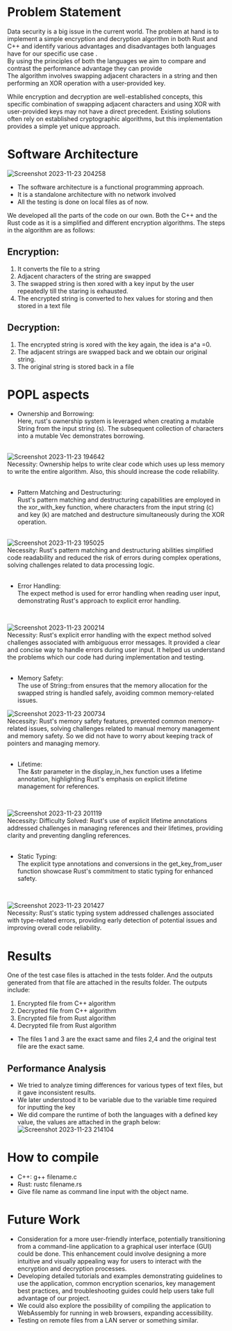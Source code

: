 # Problem Statement
Data security is a big issue in the current world. The problem at hand is to implement a simple encryption and decryption algorithm in both Rust and C++ and identify various advantages and disadvantages both languages have for our specific use case .
<br>
By using the principles of both the languages we aim to compare and contrast the performance advantage they can provide<br>
The algorithm involves swapping adjacent characters in a string and then performing an XOR operation with a user-provided key.
 <br>

 While encryption and decryption are well-established concepts, this specific combination of swapping adjacent characters and using XOR with user-provided keys may not have a direct precedent. 
 Existing solutions often rely on established cryptographic algorithms, but this implementation provides a simple yet unique approach.

# Software Architecture

![Screenshot 2023-11-23 204258](https://github.com/AdityaJanaikar/POPL-Project/assets/101914528/93305226-fafb-46bc-b61d-c6970f2aec41)
<be>

- The software architecture is a functional programming approach. 
- It is a standalone architecture with no network involved
- All the testing is done on local files as of now. 

We developed all the parts of the code on our own. Both the C++ and the Rust code as it is a simplified and different encryption algorithms. The steps in the algorithm are as follows:

## Encryption:
1. It converts the file to a string
2. Adjacent characters of the string are swapped 
3.   The swapped string is then xored with a key input by the user repeatedly till the staring is exhausted.
4. The encrypted string is converted to hex values for storing and then stored in a text file

## Decryption:
1. The encrypted string is xored with the key again, the idea is a^a =0.
2. The adjacent strings are swapped back and we obtain our original string. 
3. The original string is stored back in a file


# POPL aspects
- Ownership and Borrowing: <br>
Here, rust's ownership system is leveraged when creating a mutable String from the input string (s). The subsequent collection of characters into a mutable Vec demonstrates borrowing. <br> <br>

![Screenshot 2023-11-23 194642](https://github.com/AdityaJanaikar/POPL-Project/assets/101914528/9966c3cc-980c-4ce3-affb-005b9194e360)
<br>
Necessity: Ownership helps to write clear code which uses up less memory to write the entire algorithm. Also, this should increase the code reliability. <br> <br>
- Pattern Matching and Destructuring: <br>
Rust's pattern matching and destructuring capabilities are employed in the xor_with_key function, where characters from the input string (c) and key (k) are matched and destructure simultaneously during the XOR operation.
<br> <br>

![Screenshot 2023-11-23 195025](https://github.com/AdityaJanaikar/POPL-Project/assets/101914528/224dfdbf-6125-4445-b23f-7c3eaab27823)
<br>
Necessity: Rust's pattern matching and destructuring abilities simplified code readability and reduced the risk of errors during complex operations, solving challenges related to data processing logic.
<br> <br>
- Error Handling: <br> 
The expect method is used for error handling when reading user input, demonstrating Rust's approach to explicit error handling.
<br>


![Screenshot 2023-11-23 200214](https://github.com/AdityaJanaikar/POPL-Project/assets/101914528/82c6a963-d425-43fc-b796-44691197bbff)
<br> 
Necessity: Rust's explicit error handling with the expect method solved challenges associated with ambiguous error messages. It provided a clear and concise way to handle errors during user input. It helped us understand the problems which our code had during implementation and testing.
<br> <br>
- Memory Safety: <br>
The use of String::from ensures that the memory allocation for the swapped string is handled safely, avoiding common memory-related issues.


![Screenshot 2023-11-23 200734](https://github.com/AdityaJanaikar/POPL-Project/assets/101914528/225bc2ba-27f5-4c74-b483-1e7808b28ffb)
<br> 
Necessity: Rust's memory safety features, prevented common memory-related issues, solving challenges related to manual memory management and memory safety. So we did not have to worry about keeping track of pointers and managing memory.
<br> <br>
- Lifetime: <br>
The &str parameter in the display_in_hex function uses a lifetime annotation, highlighting Rust's emphasis on explicit lifetime management for references.
<br>


![Screenshot 2023-11-23 201119](https://github.com/AdityaJanaikar/POPL-Project/assets/101914528/8820fef6-354b-463f-a249-7b0b451e56ef)
<br> 
Necessity: Difficulty Solved: Rust's use of explicit lifetime annotations addressed challenges in managing references and their lifetimes, providing clarity and preventing dangling references.
<br> <br>
- Static Typing: <br>
The explicit type annotations and conversions in the get_key_from_user function showcase Rust's commitment to static typing for enhanced safety.
<br>

![Screenshot 2023-11-23 201427](https://github.com/AdityaJanaikar/POPL-Project/assets/101914528/f38e7693-fbd8-40c1-95dc-ff72c2aa5470)
<br> 
Necessity: Rust's static typing system addressed challenges associated with type-related errors, providing early detection of potential issues and improving overall code reliability.
<be>

# Results

One of the test case files is attached in the tests folder. And the outputs generated from that file are attached in the results folder.
The outputs include:
1. Encrypted file from C++ algorithm
2. Decrypted file from C++ algorithm 
3. Encrypted file from Rust algorithm
4. Decrypted file from Rust algorithm


- The files 1 and 3 are the exact same and files 2,4 and the original test file are the exact same.

## Performance Analysis
- We tried to analyze timing differences for various types of text files, but it gave inconsistent results.
- We later understood it to be variable due to the variable time required for inputting the key
- We did compare the runtime of both the languages with a defined key value, the values are attached in the graph below:
 ![Screenshot 2023-11-23 214104](https://github.com/AdityaJanaikar/POPL-Project/assets/101914528/ba4cb009-23d2-422f-8691-d10ed0dfaaa9)

# How to compile
- C++: g++ filename.c
- Rust: rustc filename.rs
- Give file name as command line input with the object name. 

# Future Work
- Consideration for a more user-friendly interface, potentially transitioning from a command-line application to a graphical user interface (GUI) could be done. This enhancement could involve designing a more intuitive and visually appealing way for users to interact with the encryption and decryption processes. <br>
- Developing detailed tutorials and examples demonstrating guidelines to use the application, common encryption scenarios, key management best practices, and troubleshooting guides could help users take full advantage of our project. <br>
- We could also explore the possibility of compiling the application to WebAssembly for running in web browsers, expanding accessibility. <br>
- Testing on remote files from a LAN server or something similar. <br>
